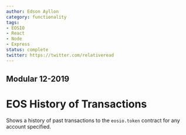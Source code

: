```yaml
---
author: Edson Ayllon
category: functionality
tags:
- EOSIO
- React
- Node
- Express
status: complete
twitter: https://twitter.com/relativeread
---
```


## Modular 12-2019


# EOS History of Transactions

Shows a history of past transactions to the `eosio.token` contract for any account specified.
